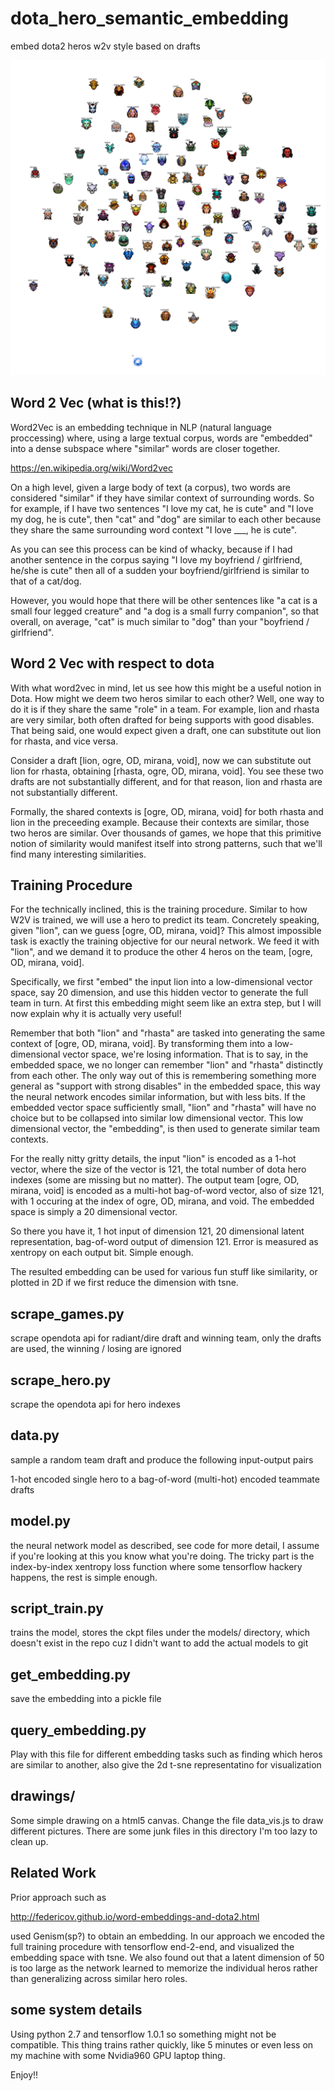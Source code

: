 # dota_hero_semantic_embedding
embed dota2 heros w2v style based on drafts

![alt text](https://raw.githubusercontent.com/evanthebouncy/dota_hero_semantic_embedding/master/embedded_pix/embed1.png)


## Word 2 Vec (what is this!?)

Word2Vec is an embedding technique in NLP (natural language proccessing) where,
using a large textual corpus, words are "embedded" into a dense subspace where
"similar" words are closer together. 

https://en.wikipedia.org/wiki/Word2vec

On a high level, given a large body of text (a corpus), two words are
considered "similar" if they have similar context of surrounding words. So for
example, if I have two sentences "I love my cat, he is cute" and "I love my
dog, he is cute", then "cat" and "dog" are similar to each other because they
share the same surrounding word context "I love \_\_\_, he is cute".

As you can see this process can be kind of whacky, because if I had another
sentence in the corpus saying "I love my boyfriend / girlfriend, he/she is
cute" then all of a sudden your boyfriend/girlfriend is similar to that of a
cat/dog. 

However, you would hope that there will be other sentences like "a cat is a
small four legged creature" and "a dog is a small furry companion", so that
overall, on average, "cat" is much similar to "dog" than your "boyfriend /
girlfriend".

## Word 2 Vec with respect to dota

With what word2vec in mind, let us see how this might be a useful notion in
Dota. How might we deem two heros similar to each other? Well, one way to do it
is if they share the same "role" in a team. For example, lion and rhasta are
very similar, both often drafted for being supports with good disables. That
being said, one would expect given a draft, one can substitute out lion for
rhasta, and vice versa.

Consider a draft [lion, ogre, OD, mirana, void], now we can substitute out lion
for rhasta, obtaining [rhasta, ogre, OD, mirana, void]. You see these two
drafts are not substantially different, and for that reason, lion and rhasta
are not substantially different.

Formally, the shared contexts is [ogre, OD, mirana, void] for both rhasta and
lion in the preceeding example. Because their contexts are similar, those two
heros are similar. Over thousands of games, we hope that this primitive notion
of similarity would manifest itself into strong patterns, such that we'll find
many interesting similarities.

## Training Procedure

For the technically inclined, this is the training procedure. Similar to how
W2V is trained, we will use a hero to predict its team. Concretely speaking,
given "lion", can we guess [ogre, OD, mirana, void]?  This almost impossible
task is exactly the training objective for our neural network. We feed it with
"lion", and we demand it to produce the other 4 heros on the team, [ogre, OD,
mirana, void]. 

Specifically, we first "embed" the input lion into a low-dimensional vector
space, say 20 dimension, and use this hidden vector to generate the full team
in turn. At first this embedding might seem like an extra step, but I will now
explain why it is actually very useful!

Remember that both "lion" and "rhasta" are tasked into generating the same
context of [ogre, OD, mirana, void]. By transforming them into a
low-dimensional vector space, we're losing information. That is to say, in the
embedded space, we no longer can remember "lion" and "rhasta" distinctly from
each other. The only way out of this is remembering something more general as
"support with strong disables" in the embedded space, this way the neural
network encodes similar information, but with less bits.  If the embedded
vector space sufficiently small, "lion" and "rhasta" will have no choice but to
be collapsed into similar low dimensional vector. This low dimensional vector,
the "embedding", is then used to generate similar team contexts.

For the really nitty gritty details, the input "lion" is encoded as a 1-hot
vector, where the size of the vector is 121, the total number of dota hero
indexes (some are missing but no matter). The output team [ogre, OD, mirana,
void] is encoded as a multi-hot bag-of-word vector, also of size 121, with 1
occuring at the index of ogre, OD, mirana, and void. The embedded space is
simply a 20 dimensional vector.

So there you have it, 1 hot input of dimension 121, 20 dimensional latent
representation, bag-of-word output of dimension 121. Error is measured as
xentropy on each output bit. Simple enough. 

The resulted embedding can be used for various fun stuff like similarity, or
plotted in 2D if we first reduce the dimension with tsne.

## scrape_games.py
scrape opendota api for radiant/dire draft and winning team, only the drafts are used, the winning / losing are ignored

## scrape_hero.py
scrape the opendota api for hero indexes

## data.py
sample a random team draft and produce the following input-output pairs

1-hot encoded single hero to a bag-of-word (multi-hot) encoded teammate drafts

## model.py
the neural network model as described, see code for more detail, I assume if you're looking at this you know what you're doing. The tricky part is the index-by-index xentropy loss function where some tensorflow hackery happens, the rest is simple enough.

## script_train.py
trains the model, stores the ckpt files under the models/ directory, which doesn't exist in the repo cuz I didn't want to add the actual models to git

## get_embedding.py
save the embedding into a pickle file

## query_embedding.py
Play with this file for different embedding tasks such as finding which heros are similar to another, also give the 2d t-sne representatino for visualization

## drawings/
Some simple drawing on a html5 canvas. Change the file data\_vis.js to draw different pictures. There are some junk files in this directory I'm too lazy to clean up.

## Related Work
Prior approach such as 

http://federicov.github.io/word-embeddings-and-dota2.html

used Genism(sp?) to obtain an embedding. In our approach we encoded the full
training procedure with tensorflow end-2-end, and visualized the embedding
space with tsne. We also found out that a latent dimension of 50 is too large
as the network learned to memorize the individual heros rather than
generalizing across similar hero roles.

## some system details
Using python 2.7 and tensorflow 1.0.1 so something might not be compatible. This thing trains rather quickly, like 5 minutes or even less on my machine with some Nvidia960 GPU laptop thing.

Enjoy!!
